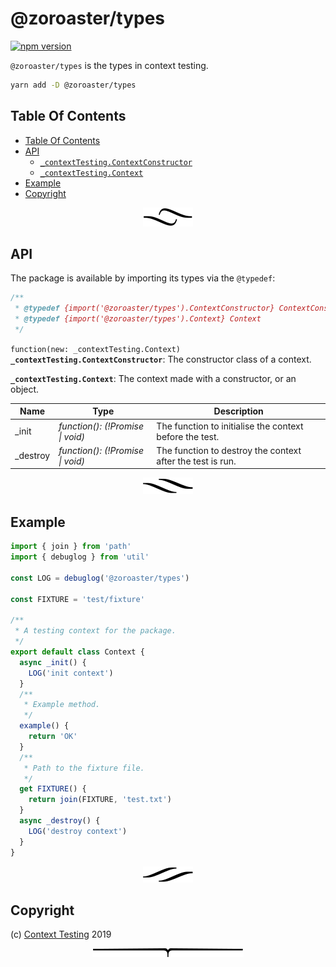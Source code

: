 # @zoroaster/types

[![npm version](https://badge.fury.io/js/%40zoroaster%2Ftypes.svg)](https://npmjs.org/package/@zoroaster/types)

`@zoroaster/types` is the types in context testing.

```sh
yarn add -D @zoroaster/types
```

## Table Of Contents

- [Table Of Contents](#table-of-contents)
- [API](#api)
  * [`_contextTesting.ContextConstructor`](#type-_contexttestingcontextconstructor)
  * [`_contextTesting.Context`](#type-_contexttestingcontext)
- [Example](#example)
- [Copyright](#copyright)

<p align="center"><a href="#table-of-contents"><img src=".documentary/section-breaks/0.svg?sanitize=true"></a></p>

## API

The package is available by importing its types via the `@typedef`:

```js
/**
 * @typedef {import('@zoroaster/types').ContextConstructor} ContextConstructor
 * @typedef {import('@zoroaster/types').Context} Context
 */
```

`function(new: _contextTesting.Context)` __<a name="type-_contexttestingcontextconstructor">`_contextTesting.ContextConstructor`</a>__: The constructor class of a context.

__<a name="type-_contexttestingcontext">`_contextTesting.Context`</a>__: The context made with a constructor, or an object.

|   Name   |                  Type                   |                        Description                         |
| -------- | --------------------------------------- | ---------------------------------------------------------- |
| _init    | <em>function(): (!Promise \| void)</em> | The function to initialise the context before the test.    |
| _destroy | <em>function(): (!Promise \| void)</em> | The function to destroy the context after the test is run. |

<p align="center"><a href="#table-of-contents"><img src=".documentary/section-breaks/1.svg?sanitize=true"></a></p>

## Example

```js
import { join } from 'path'
import { debuglog } from 'util'

const LOG = debuglog('@zoroaster/types')

const FIXTURE = 'test/fixture'

/**
 * A testing context for the package.
 */
export default class Context {
  async _init() {
    LOG('init context')
  }
  /**
   * Example method.
   */
  example() {
    return 'OK'
  }
  /**
   * Path to the fixture file.
   */
  get FIXTURE() {
    return join(FIXTURE, 'test.txt')
  }
  async _destroy() {
    LOG('destroy context')
  }
}
```

<p align="center"><a href="#table-of-contents"><img src=".documentary/section-breaks/2.svg?sanitize=true"></a></p>

## Copyright


  (c) [Context Testing](https://contexttesting.com) 2019


<p align="center"><a href="#table-of-contents"><img src=".documentary/section-breaks/-1.svg?sanitize=true"></a></p>